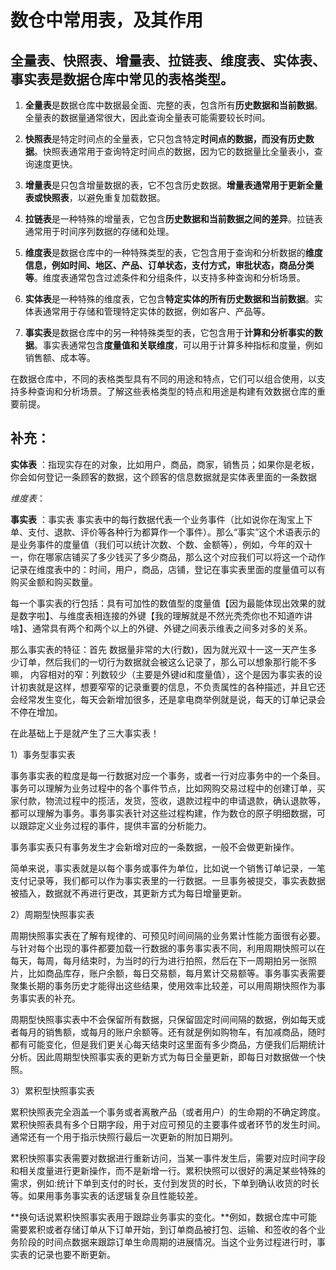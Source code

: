 # 数仓中常用表，及其作用

## 全量表、快照表、增量表、拉链表、维度表、实体表、事实表是数据仓库中常见的表格类型。

1. **全量表**是数据仓库中数据最全面、完整的表，包含所有**历史数据和当前数据**。全量表的数据量通常很大，因此查询全量表可能需要较长时间。

2. **快照表**是特定时间点的全量表，它只包含特定**时间点的数据，而没有历史数据**。快照表通常用于查询特定时间点的数据，因为它的数据量比全量表小，查询速度更快。

3. **增量表**是只包含增量数据的表，它不包含历史数据。**增量表通常用于更新全量表或快照表**，以避免重复加载数据。

4. **拉链表**是一种特殊的增量表，它包含**历史数据和当前数据之间的差异**。拉链表通常用于时间序列数据的存储和处理。

5. **维度表**是数据仓库中的一种特殊类型的表，它包含用于查询和分析数据的**维度信息，例如时间、地区、产品、订单状态，支付方式，审批状态，商品分类等**。维度表通常包含过滤条件和分组条件，以支持多种查询和分析场景。

6. **实体表**是一种特殊的维度表，它包含**特定实体的所有历史数据和当前数据**。实体表通常用于存储和管理特定实体的数据，例如客户、产品等。

7. **事实表**是数据仓库中的另一种特殊类型的表，它包含用于**计算和分析事实的数据**。事实表通常包含**度量值和关联维度**，可以用于计算多种指标和度量，例如销售额、成本等。

在数据仓库中，不同的表格类型具有不同的用途和特点，它们可以组合使用，以支持多种查询和分析场景。了解这些表格类型的特点和用途是构建有效数据仓库的重要前提。

## 补充：
**实体表** ：指现实存在的对象，比如用户，商品，商家，销售员；如果你是老板，你会如何登记一条顾客的数据，这个顾客的信息数据就是实体表里面的一条数据

*维度表*：

**事实表** ：事实表
事实表中的每行数据代表一个业务事件（比如说你在淘宝上下单、支付、退款、评价等各种行为都算作一个事件）。那么“事实”这个术语表示的是业务事件的度量值（我们可以统计次数、个数、金额等），例如，今年的双十一，你在哪家店铺买了多少钱买了多少商品，那么这个对应我们可以将这一个动作记录在维度表中的：时间，用户，商品，店铺，登记在事实表里面的度量值可以有购买金额和购买数量。

每一个事实表的行包括：具有可加性的数值型的度量值【因为最能体现出效果的就是数字啦】、与维度表相连接的外键【我的理解就是不然光秃秃你也不知道咋讲啥】、通常具有两个和两个以上的外键、外键之间表示维表之间多对多的关系。

那么事实表的特征：首先 数据量非常的大(行数)，因为就光双十一这一天产生多少订单，然后我们的一切行为数据就会被这么记录了，那么可以想象那行能不多嘛， 内容相对的窄：列数较少（主要是外键id和度量值），这个是因为事实表的设计初衷就是这样，想要窄窄的记录重要的信息，不负责属性的各种描述，并且它还会经常发生变化，每天会新增加很多，还是拿电商举例就是说，每天的订单记录会不停在增加。

在此基础上于是就产生了三大事实表！

1）事务型事实表

事务事实表的粒度是每一行数据对应一个事务，或者一行对应事务中的一个条目。事务可以理解为业务过程中的各个事件节点，比如网购交易过程中的创建订单，买家付款，物流过程中的揽活，发货，签收，退款过程中的申请退款，确认退款等，都可以理解为事务。事务事实表针对这些过程构建，作为数仓的原子明细数据，可以跟踪定义业务过程的事件，提供丰富的分析能力。

事务事实表只有事务发生才会新增对应的一条数据，一般不会做更新操作。

简单来说，事实表就是以每个事务或事件为单位，比如说一个销售订单记录，一笔支付记录等，我们都可以作为事实表里的一行数据。一旦事务被提交，事实表数据被插入，数据就不再进行更改，其更新方式为每日增量更新。

2）周期型快照事实表

周期快照事实表在了解有规律的、可预见时间间隔的业务累计性能方面很有必要。与针对每个出现的事件都要加载一行数据的事务事实表不同，利用周期快照可以在每天，每周，每月结束时，为当时的行为进行拍照，然后在下一周期拍另一张照片，比如商品库存，账户余额，每日交易额，每月累计交易额等。事务事实表需要聚集长期的事务历史才能得出这些结果，使用效率比较差，可以用周期快照作为事务事实表的补充。

周期型快照事实表中不会保留所有数据，只保留固定时间间隔的数据，例如每天或者每月的销售额，或每月的账户余额等。还有就是例如购物车，有加减商品，随时都有可能变化，但是我们更关心每天结束时这里面有多少商品，方便我们后期统计分析。因此周期型快照事实表的更新方式为每日全量更新，即每日对数据做一个快照。

3）累积型快照事实表

累积快照表完全涵盖一个事务或者离散产品（或者用户）的生命期的不确定跨度。累积快照表具有多个日期字段，用于对应可预见的主要事件或者环节的发生时间。通常还有一个用于指示快照行最后一次更新的附加日期列。

累积快照事实表需要对数据进行重新访问，当某一事件发生后，需要对应时间字段和相关度量进行更新操作，而不是新增一行。累积快照可以很好的满足某些特殊的需求，例如:统计下单到支付的时长，支付到发货的时长，下单到确认收货的时长等。如果用事务事实表的话逻辑复杂且性能较差。

**换句话说累积快照事实表用于跟踪业务事实的变化。**例如，数据仓库中可能需要累积或者存储订单从下订单开始，到订单商品被打包、运输、和签收的各个业务阶段的时间点数据来跟踪订单生命周期的进展情况。当这个业务过程进行时，事实表的记录也要不断更新。
